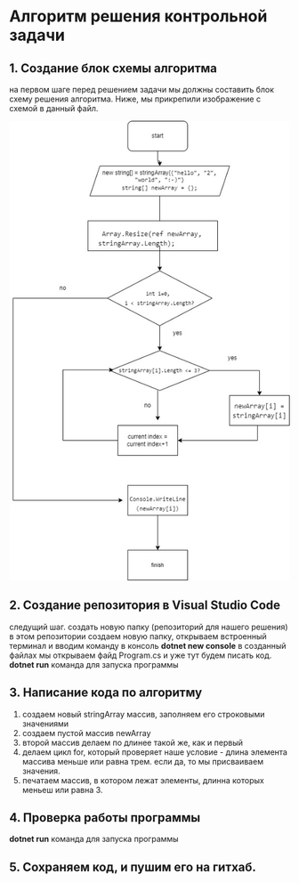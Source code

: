 # Алгоритм решения контрольной задачи 
## 1. Создание блок схемы алгоритма
на первом шаге перед решением задачи мы должны составить блок схему решения алгоритма. 
Ниже, мы прикрепили изображение с схемой в данный файл. 

![Изображение алгоритма решения задачи](algoritm.jpg)

## 2. Создание репозитория в Visual Studio Code
следущий шаг. создать новую папку (репозиторий для нашего решения) в этом репозитории создаем новую папку, открываем встроенный терминал и вводим команду в консоль **dotnet new console**
в созданный файлах мы открываем файд Program.cs и уже тут будем писать код.
**dotnet run** команда для запуска программы

## 3. Написание кода по алгоритму
1. создаем новый stringArray массив, заполняем его строковыми значениями 
2. создаем пустой массив newArray
3. второй массив делаем по длинее такой же, как и первый 
4. делаем цикл for, который проверяет наше условие - длина элемента массива меньше или равна трем. если да, то мы присваиваем значения.
5. печатаем массив, в котором лежат элементы, длинна которых меньеш или равна 3. 

## 4. Проверка работы программы
**dotnet run** команда для запуска программы

## 5. Сохраняем код, и пушим его на гитхаб. 